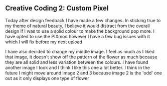 
## Creative Coding 2: Custom Pixel
Today after design feedback I have made a few changes. In sticking true to my theme of natural beauty, I believe it would distract from the overall design if I was to use a solid colour to make the background pop more. I have opted to use the PIXmod however I have a few bug issues with it which I will fix before my next upload

I have also decided to change my middle image. I feel as much as I liked that image, it doesn't show off the pattern of the flower as much because they are all solid and less variation between the colours. I have found another image I took and I think I like this one a lot better. I think in the future I might move around image 2 and 3 because image 2 is the 'odd' one out as it only displays one type of flower

